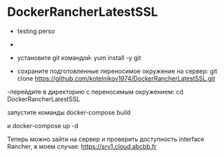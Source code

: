 # DockerRancherLatestSSL
- testing perso
- 
- установите git командой:
yum install -y git


- cохраните подготовленные переносимое окружение на сервер:
git clone https://github.com/kotelnikov1974/DockerRancherLatestSSL.git

-перейдите в директорию с переносимым окружением: 
cd DockerRancherLatestSSL

запустите команды 
docker-compose build

и
docker-compose up -d

Теперь можно зайти на сервер и проверить доступность interface Rancher, в моем случае:
https://srv1.cloud.abcbb.fr

